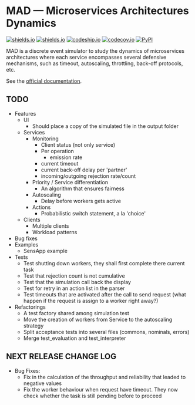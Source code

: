 # MAD &mdash; Microservices Architectures Dynamics

[![shields.io](https://img.shields.io/pypi/v/MAD.svg)](https://pypi.python.org/pypi/MAD)
[![shields.io](https://img.shields.io/pypi/l/MAD.svg)](http://www.gnu.org/licenses/gpl-3.0.en.html)
[![codeship.io](https://img.shields.io/codeship/68381610-6386-0133-dbbe-16f6a7024b95.svg)](https://codeship.com/projects/112817)
[![codecov.io](https://img.shields.io/codecov/c/github/fchauvel/MAD/master.svg)](https://codecov.io/github/fchauvel/MAD)
[![PyPI](https://img.shields.io/pypi/dm/MAD.svg)](http://pypi-ranking.info/module/MAD)


MAD is a discrete event simulator to study the dynamics of microservices architectures where each service encompasses 
several defensive mechanisms, such as timeout, autoscaling, throttling, back-off protocols, etc.

See the [official documentation](http://www.pythonhosted.org/MAD).

## TODO

 * Features
    * UI
        * Should place a copy of the simulated file in the output folder
    * Services
        * Monitoring
            * Client status (not only service)
            * Per operation
                * emission rate
            * current timeout
            * current back-off delay per 'partner'
            * incoming/outgoing rejection rate/count
        * Priority / Service differentiation
            * An algorithm that ensures fairness
        * Autoscaling
            * Delay before workers gets active
        * Actions
            * Probabilistic switch statement, a la 'choice'
    * Clients
        * Multiple clients
        * Workload patterns
 * Bug fixes
 * Examples
    * SensApp example
 * Tests
    * Test shutting down workers, they shall first complete there current task
    * Test that rejection count is not cumulative
    * Test that the simulation call back the display
    * Test for retry in an action list in the parser
    * Test timeouts that are activated after the call to send request (what happen if the request is assign to a worker
    right away?)
 * Refactorings
    * A test factory shared among simulation test
    * Move the creation of workers from Service to the autoscaling strategy
    * Split acceptance tests into several files (commons, nominals, errors)
    * Merge test_evaluation and test_interpreter
 
## NEXT RELEASE CHANGE LOG

 * Bug Fixes:
    * Fix in the calculation of the throughput and reliability that leaded to negative values
    * Fix the worker behaviour when request have timeout. They now check whether the task is still pending before to proceed




    